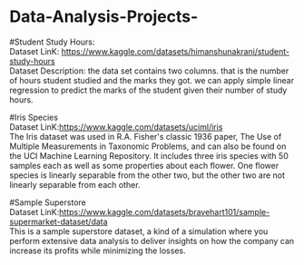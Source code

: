 # Data-Analysis-Projects-

#Student Study Hours:<br>
Dataset LinK: https://www.kaggle.com/datasets/himanshunakrani/student-study-hours <br>
Dataset Description: the data set contains two columns. that is the number of hours student studied and the marks they got. we can apply simple linear regression to predict the marks of the student given their number of study hours.<br>

#Iris Species <br>
Dataset LinK:https://www.kaggle.com/datasets/uciml/iris <br>
The Iris dataset was used in R.A. Fisher's classic 1936 paper, The Use of Multiple Measurements in Taxonomic Problems, and can also be found on the UCI Machine Learning Repository.
It includes three iris species with 50 samples each as well as some properties about each flower. One flower species is linearly separable from the other two, but the other two are not linearly separable from each other.

#Sample Superstore <br>
Dataset LinK:https://www.kaggle.com/datasets/bravehart101/sample-supermarket-dataset/data <br>
This is a sample superstore dataset, a kind of a simulation where you perform extensive data analysis to deliver insights on how the company can increase its profits while minimizing the losses.
